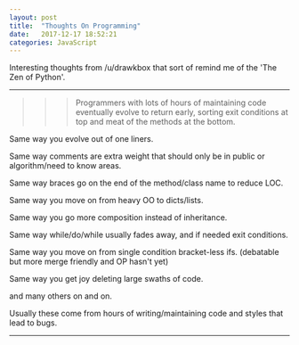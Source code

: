 ```yaml
---
layout: post
title:  "Thoughts On Programming"
date:   2017-12-17 18:52:21
categories: JavaScript
---
```


Interesting thoughts from /u/drawkbox that sort of remind me of the 'The Zen of Python'.


---
>>>Programmers with lots of hours of maintaining code eventually evolve to return early, sorting exit conditions at top and meat of the methods at the bottom.

Same way you evolve out of one liners.

Same way comments are extra weight that should only be in public or algorithm/need to know areas.

Same way braces go on the end of the method/class name to reduce LOC.

Same way you move on from heavy OO to dicts/lists.

Same way you go more composition instead of inheritance.

Same way while/do/while usually fades away, and if needed exit conditions.

Same way you move on from single condition bracket-less ifs. (debatable but more merge friendly and OP hasn't yet)

Same way you get joy deleting large swaths of code.

and many others on and on.

Usually these come from hours of writing/maintaining code and styles that lead to bugs.

---